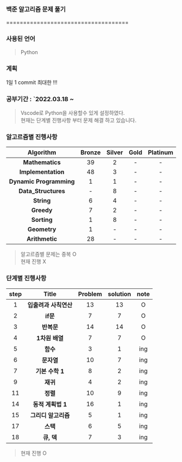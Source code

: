 ### 백준 알고리즘 문제 풀기
====================================
### 사용된 언어
> Python

### 계획
<p> 1일 1 commit 최대한  !!!</p>

### 공부기간 : `2022.03.18 ~
> Vscode로 Python을 사용할수 있게 설정하였다.<br>
> 현재는 단계별 진행사항 부터 문제 해결 하고 있습니다.

### 알고르즘별 진행사항
|      Algorithm       | Bronze | Silver | Gold | Platinum
|:---------------------:|:---:|:---:|:-----:|:-------------------:|
| <b>Mathematics</b> |  39  |  2  |   -   |          -          |
| <b>Implementation</b> |  48  |  3  |   -   |          -          |
| <b>Dynamic Programming</b> |  1  |  1  |   -   |          -          |
| <b>Data_Structures</b> |  -  |  8  |   -   |          -          |
| <b>String</b> |  6  |  4  |   -   |          -          |
| <b>Greedy</b> |  7  |  2  |   -   |          -          |
| <b>Sorting</b> |  1  |  8  |   -   |          -          |
| <b>Geometry</b> |  1  |  -  |   -   |          -          |
| <b>Arithmetic</b> |  28  |  -  |   -   |          -          |

> 알고르즘별 문제는 중복 O<br>
> 현재 진행 X

### 단계별 진행사항

|      step       | Title | Problem | solution | note |
|:---------------------:|:---:|:---:|:---:|:---:|
| 1 | <b>입출려과 사칙연산</b> |  13  |  13  |  O  |
| 2 | <b>if문</b> |  7  |  7  |  O  |
| 3 | <b>반복문</b> |  14  |  14  |  O  |
| 4 | <b>1차원 배열</b> |  7  |  7  |  O  |
| 5 | <b>함수</b> |  3  |  1  |  ing  |
| 6 | <b>문자열</b> |  10  |  7  |  ing  |
| 7 | <b>기본 수학 1</b> |  8  |  2  |  ing  |
| 9 | <b>재귀</b> |  4  |  2  |  ing  |
| 11 | <b>정렬</b> |  10  |  9  |  ing  |
| 14 | <b>동적 계획법 1</b> |  16  |  1  |  ing  |
| 15 | <b>그리디 알고리즘</b> |  5  |  1  |  ing  |
| 17 | <b>스택</b> |  6  |  5  |  ing  |
| 18 | <b>큐, 덱</b> |  7  |  3  |  ing  |

> 현재 진행 O
